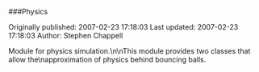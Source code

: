 ###Physics

Originally published: 2007-02-23 17:18:03
Last updated: 2007-02-23 17:18:03
Author: Stephen Chappell

Module for physics simulation.\n\nThis module provides two classes that allow the\napproximation of physics behind bouncing balls.